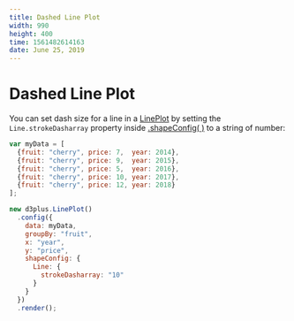 ```yaml
---
title: Dashed Line Plot
width: 990
height: 400
time: 1561482614163
date: June 25, 2019
---
```


# Dashed Line Plot

You can set dash size for a line in a [LinePlot](http://d3plus.org/docs/#LinePlot) by setting the `Line.strokeDasharray` property inside [.shapeConfig( )](http://d3plus.org/docs/#Viz.shapeConfig) to a string of number:

```js
var myData = [
  {fruit: "cherry", price: 7,  year: 2014},
  {fruit: "cherry", price: 9,  year: 2015},
  {fruit: "cherry", price: 5,  year: 2016},
  {fruit: "cherry", price: 10, year: 2017},
  {fruit: "cherry", price: 12, year: 2018}
];

new d3plus.LinePlot()
  .config({
    data: myData,
    groupBy: "fruit",
    x: "year",
    y: "price",
    shapeConfig: {
      Line: {
        strokeDasharray: "10"
      }
    }
  })
  .render();
```
